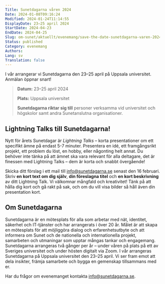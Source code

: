 ```yaml
---
Title: Sunetdagarna våren 2024
Date: 2024-01-08T09:16:24
Modified: 2024-01-24T11:14:55
DisplayDate: 23–25 april 2024
StartDate: 2024-04-23
EndDate: 2024-04-25
Slug: om-sunet/aktuellt/evenemang/save-the-date-sunetdagarna-varen-2024
Status: published
Category: evenemang
Authors: 
Lang: sv
Translation: false
---
```


I vår arrangerar vi Sunetdagarna den 23–25 april på Uppsala universitet. Anmälan öppnar snart!

> **Datum:** 23–25 april 2024
> 
> 
> **Plats:** Uppsala universitet
> 
> 
> **Sunetdagarna riktar sig till** personer verksamma vid universitet och högskolor samt andra Sunetanslutna organisationer.
> 
> 

## Lightning Talks till Sunetdagarna!

Nytt för årets Sunetdagar är *Lightning Talks* – korta presentationer om ett specifikt ämne på endast 5-7 minuter. Presentera en idé, ett framgångsrikt projekt, ett problem du löst, en hobby, eller någonting helt annat. Du behöver inte tänka på att ämnet ska vara relevant för alla deltagare, det är finessen med Lightning Talks – dem är korta och snabbt övergående!

Skicka ditt förslag i ett mail till [info@sunetdagarna.se](mailto:info@sunetdagarna.se) senast den 16 februari. Skriv **en kort text om dig själv**, **din föreslagna titel** och **en kort beskrivning** av ditt Lightning Talk. Vi välkomnar mångfald och kreativitet! Tänk på att hålla dig kort och gå rakt på sak, och om du vill visa bilder så håll även din presentation kort.

## Om Sunetdagarna

Sunetdagarna är en mötesplats för alla som arbetar med nät, identitet, säkerhet och IT-tjänster och har arrangerats i över 20 år. Målet är att skapa en mötesplats för att möjliggöra dialog och erfarenhetsutbyte och att informera om Sunet och de nationella och internationella projekt, samarbeten och utmaningar som upptar mångas tankar och engagemang. Sunetdagarna arrangeras två gånger per år – under våren på plats på ett av Sveriges universitet och under hösten digitalt via Zoom. I vår arrangeras Sunetdagarna på Uppsala universitet den 23–25 april. Vi ser fram emot att dela insikter, främja samarbete och bygga en gemenskap tillsammans med er.

Har du frågor om evenemanget kontakta [info@sunetdagarna.se](mailto:info@sunetdagarna.se).

